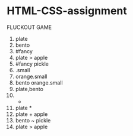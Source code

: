 # HTML-CSS-assignment
FLUCKOUT GAME
1. plate
2. bento
3. #fancy
4. plate > apple
5. #fancy pickle
6. .small
7. orange.small
8. bento orange.small
9. plate,bento
10. *
11. plate *
12. plate + apple
13. bento ~ pickle
14. plate > apple
